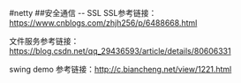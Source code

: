 #netty
##安全通信 -- SSL
SSL参考链接：https://www.cnblogs.com/zhjh256/p/6488668.html

文件服务参考链接：https://blog.csdn.net/qq_29436593/article/details/80606331

swing demo 参考链接：http://c.biancheng.net/view/1221.html

    
